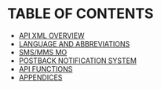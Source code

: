 <html>

<head>

<h1>TABLE OF CONTENTS</h1>

</head>

<body>

<ul>

<li> <a href="CONTENTS/API_XML_OVERVIEW.md">API XML OVERVIEW</a> </li>
<li> <a href="CONTENTS/LANGUAGE_AND_ABBREVIATIONS.md">LANGUAGE AND ABBREVIATIONS</a> </li>  	
<li> <a href="CONTENTS/SMS+MMS_MO.md">SMS/MMS MO</a> </li>
<li> <a href="CONTENTS/POSTBACK_NOTIFICATION_SYSTEM">POSTBACK NOTIFICATION SYSTEM</a></li>
<li> <a href="CONTENTS/FUNCTIONS/API_FUNCTIONS.md">API FUNCTIONS</a></li>
<li> <a href="CONTENTS/APPENDICES/API_APPENDICES.md">APPENDICES</a> </li>


</ul>


